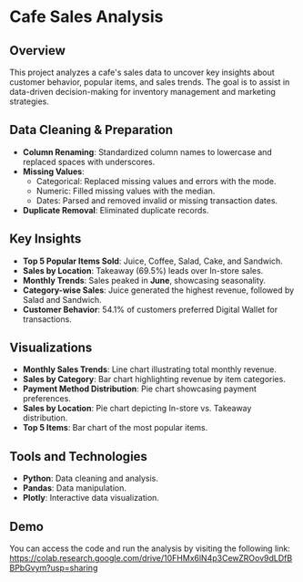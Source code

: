 # Cafe Sales Analysis

## Overview  
This project analyzes a cafe's sales data to uncover key insights about customer behavior, popular items, and sales trends. The goal is to assist in data-driven decision-making for inventory management and marketing strategies.

## Data Cleaning & Preparation  
- **Column Renaming**: Standardized column names to lowercase and replaced spaces with underscores.  
- **Missing Values**:  
  - Categorical: Replaced missing values and errors with the mode.  
  - Numeric: Filled missing values with the median.  
  - Dates: Parsed and removed invalid or missing transaction dates.  
- **Duplicate Removal**: Eliminated duplicate records.

## Key Insights  
- **Top 5 Popular Items Sold**: Juice, Coffee, Salad, Cake, and Sandwich.  
- **Sales by Location**: Takeaway (69.5%) leads over In-store sales.  
- **Monthly Trends**: Sales peaked in **June**, showcasing seasonality.  
- **Category-wise Sales**: Juice generated the highest revenue, followed by Salad and Sandwich.  
- **Customer Behavior**: 54.1% of customers preferred Digital Wallet for transactions.

## Visualizations  
- **Monthly Sales Trends**: Line chart illustrating total monthly revenue.  
- **Sales by Category**: Bar chart highlighting revenue by item categories.  
- **Payment Method Distribution**: Pie chart showcasing payment preferences.  
- **Sales by Location**: Pie chart depicting In-store vs. Takeaway distribution.  
- **Top 5 Items**: Bar chart of the most popular items.

## Tools and Technologies  
- **Python**: Data cleaning and analysis.  
- **Pandas**: Data manipulation.  
- **Plotly**: Interactive data visualization.

## Demo  
You can access the code and run the analysis by visiting the following link:  
https://colab.research.google.com/drive/10FHMx6lN4p3CewZROov9dLDfBBPbGvym?usp=sharing
